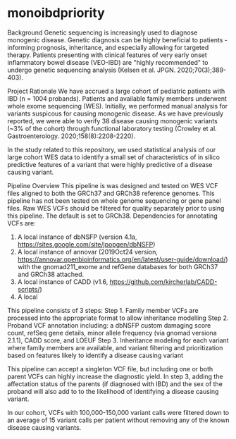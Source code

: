 # monoibdpriority

Background
Genetic sequencing is increasingly used to diagnose monogenic disease. Genetic diagnosis can be highly beneficial to patients - informing prognosis, inheritance, and especially allowing for targeted therapy. Patients presenting with clinical features of very early onset inflammatory bowel disease (VEO-IBD) are "highly recommended" to undergo genetic sequencing analysis (Kelsen et al. JPGN. 2020;70(3);389-403).

Project Rationale
We have accrued a large cohort of pediatric patients with IBD (n = 1004 probands). Patients and available family members underwent whole exome sequencing (WES). Initially, we performed manual analysis for variants suspicous for causing monogenic disease. As we have previously reported, we were able to verify 38 disease causing monogenic variants (~3% of the cohort) through functional laboratory testing (Crowley et al. Gastroenterology. 2020;158(8):2208-2220).

In the study related to this repository, we used statistical analysis of our large cohort WES data to identify a small set of characteristics of in silico predictive features of a variant that were highly predictive of a disease causing variant.

Pipeline Overview
This pipeline is was designed and tested on WES VCF files aligned to both the GRCh37 and GRCh38 reference genomes. This pipeline has not been tested on whole genome sequencing or gene panel files. Raw WES VCFs should be filtered for quality separately prior to using this pipeline. The default is set to GRCh38. Dependencies for annotating VCFs are:
1. A local instance of dbNSFP (version 4.1a, https://sites.google.com/site/jpopgen/dbNSFP)
2. A local instance of annovar (2019Oct24 version, https://annovar.openbioinformatics.org/en/latest/user-guide/download/) with the gnomad211_exome and refGene databases for both GRCh37 and GRCh38 attached.
3. A local instance of CADD (v1.6, https://github.com/kircherlab/CADD-scripts/)
4. A local 

This pipeline consists of 3 steps:
Step 1. Family member VCFs are processed into the appropriate format to allow inheritance modelling
Step 2. Proband VCF annotation including: a dbNSFP custom damaging score count, refSeq gene details, minor allele frequency (via gnomad versiona 2.1.1), CADD score, and LOEUF
Step 3. Inheritance modeling for each variant where family members are available, and variant filtering and prioritization based on features likely to identify a disease causing variant

This pipeline can accept a singleton VCF file, but including one or both parent VCFs can highly increase the diagnostic yield. In step 3, adding the affectation status of the parents (if diagnosed with IBD) and the sex of the proband will also add to to the likelihood of identifying a disease causing variant.

In our cohort, VCFs with 100,000-150,000 variant calls were filtered down to an average of 15 variant calls per patient without removing any of the known disease causing variants.
